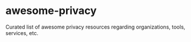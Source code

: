 # awesome-privacy
Curated list of awesome privacy resources regarding organizations, tools, services, etc.
